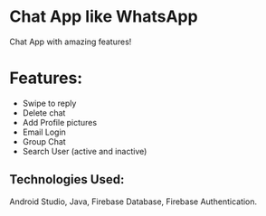 # Chat App like WhatsApp
Chat App with amazing features!

# Features:
 - Swipe to reply
 - Delete chat
 - Add Profile pictures
 - Email Login
 - Group Chat
 - Search User (active and inactive)

## Technologies Used: 
Android Studio, Java, Firebase Database, Firebase Authentication. 
